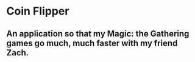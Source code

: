 # Coin Flipper

## An application so that my Magic: the Gathering games go much, much faster with my friend Zach.
